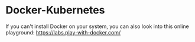 # Docker-Kubernetes
If you can't install Docker on your system, you can also look into this online playground:
https://labs.play-with-docker.com/